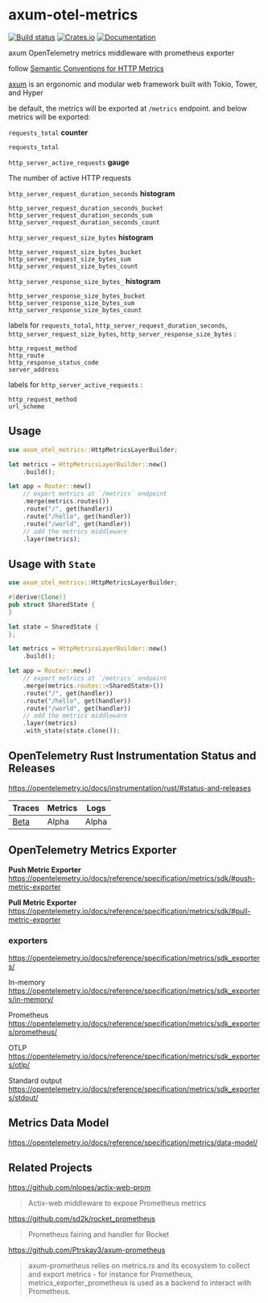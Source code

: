 # axum-otel-metrics

[![Build status](https://github.com/ttys3/axum-otel-metrics/actions/workflows/rust.yml/badge.svg?branch=main)](https://github.com/ttys3/axum-otel-metrics/actions/workflows/rust.yml)
[![Crates.io](https://img.shields.io/crates/v/axum-otel-metrics)](https://crates.io/crates/axum-otel-metrics)
[![Documentation](https://docs.rs/axum-otel-metrics/badge.svg)](https://docs.rs/axum-otel-metrics)

axum OpenTelemetry metrics middleware with prometheus exporter

follow [Semantic Conventions for HTTP Metrics](https://github.com/open-telemetry/semantic-conventions/blob/main/docs/http/http-metrics.md)

[axum](https://github.com/tokio-rs/axum) is an ergonomic and modular web framework built with Tokio, Tower, and Hyper

be default, the metrics will be exported at `/metrics` endpoint.
and below metrics will be exported:


`requests_total` **counter**

```
requests_total
```

`http_server_active_requests` **gauge**

The number of active HTTP requests

`http_server_request_duration_seconds` **histogram**
```
http_server_request_duration_seconds_bucket
http_server_request_duration_seconds_sum
http_server_request_duration_seconds_count
```

`http_server_request_size_bytes` **histogram**
```
http_server_request_size_bytes_bucket
http_server_request_size_bytes_sum
http_server_request_size_bytes_count
```

`http_server_response_size_bytes_` **histogram**
```
http_server_response_size_bytes_bucket
http_server_response_size_bytes_sum
http_server_response_size_bytes_count
```

labels for `requests_total`,
`http_server_request_duration_seconds`, `http_server_request_size_bytes`,
`http_server_response_size_bytes` :

```
http_request_method
http_route
http_response_status_code
server_address
```

labels for `http_server_active_requests` :

```
http_request_method
url_scheme
```


## Usage

```rust
use axum_otel_metrics::HttpMetricsLayerBuilder;

let metrics = HttpMetricsLayerBuilder::new()
    .build();

let app = Router::new()
    // export metrics at `/metrics` endpoint
    .merge(metrics.routes())
    .route("/", get(handler))
    .route("/hello", get(handler))
    .route("/world", get(handler))
    // add the metrics middleware
    .layer(metrics);
```

## Usage with `State`

```rust
use axum_otel_metrics::HttpMetricsLayerBuilder;

#[derive(Clone)]
pub struct SharedState {
}

let state = SharedState {
};

let metrics = HttpMetricsLayerBuilder::new()
    .build();

let app = Router::new()
    // export metrics at `/metrics` endpoint
    .merge(metrics.routes::<SharedState>())
    .route("/", get(handler))
    .route("/hello", get(handler))
    .route("/world", get(handler))
    // add the metrics middleware
    .layer(metrics)
    .with_state(state.clone());
```

## OpenTelemetry Rust Instrumentation Status and Releases

https://opentelemetry.io/docs/instrumentation/rust/#status-and-releases

| Traces                                                                                           | Metrics | Logs                |
|--------------------------------------------------------------------------------------------------|---------|---------------------|
| [Beta](https://opentelemetry.io/docs/reference/specification/versioning-and-stability/#stable) | Alpha   | Alpha |

## OpenTelemetry Metrics Exporter

**Push Metric Exporter** https://opentelemetry.io/docs/reference/specification/metrics/sdk/#push-metric-exporter

**Pull Metric Exporter** https://opentelemetry.io/docs/reference/specification/metrics/sdk/#pull-metric-exporter


### exporters

https://opentelemetry.io/docs/reference/specification/metrics/sdk_exporters/

In-memory https://opentelemetry.io/docs/reference/specification/metrics/sdk_exporters/in-memory/

Prometheus https://opentelemetry.io/docs/reference/specification/metrics/sdk_exporters/prometheus/

OTLP https://opentelemetry.io/docs/reference/specification/metrics/sdk_exporters/otlp/

Standard output https://opentelemetry.io/docs/reference/specification/metrics/sdk_exporters/stdout/

## Metrics Data Model

https://opentelemetry.io/docs/reference/specification/metrics/data-model/


## Related Projects

https://github.com/nlopes/actix-web-prom
> Actix-web middleware to expose Prometheus metrics

https://github.com/sd2k/rocket_prometheus
> Prometheus fairing and handler for Rocket

https://github.com/Ptrskay3/axum-prometheus
> axum-prometheus relies on metrics.rs and its ecosystem to collect and export metrics - for instance for Prometheus, metrics_exporter_prometheus is used as a backend to interact with Prometheus.
